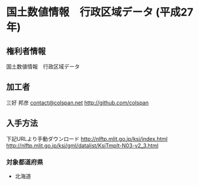 # 国土数値情報　行政区域データ (平成27年)

## 権利者情報

国土数値情報　行政区域データ

## 加工者

三好 邦彦
contact@colspan.net
http://github.com/colspan


## 入手方法

下記URLより手動ダウンロード
http://nlftp.mlit.go.jp/ksj/index.html
http://nlftp.mlit.go.jp/ksj/gml/datalist/KsjTmplt-N03-v2_3.html

### 対象都道府県

 - 北海道
